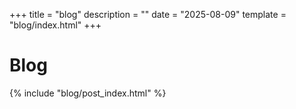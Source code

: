 +++
title = "blog"
description = ""
date = "2025-08-09"
template = "blog/index.html"
+++

# Blog

{% include "blog/post_index.html" %}
